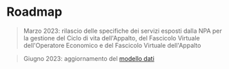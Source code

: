 # Roadmap
> Marzo 2023: rilascio delle specifiche dei servizi esposti dalla NPA per la gestione del Ciclo di vita dell'Appalto, del Fascicolo Virtuale dell'Operatore Economico e del Fascicolo Virtuale dell'Appalto

> Giugno 2023: aggiornamento del [modello dati](/npa-fvoe/docs/modello-dati/modello-dati-npa.yaml)
